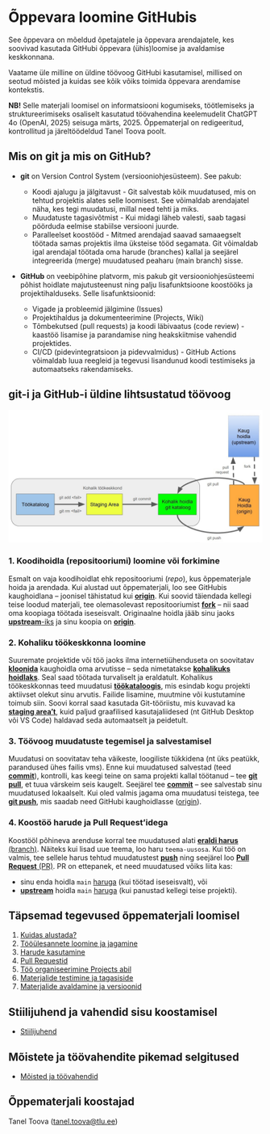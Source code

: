 # Õppevara loomine GitHubis
See õppevara on mõeldud õpetajatele ja õppevara arendajatele, kes soovivad kasutada GitHubi õppevara (ühis)loomise ja avaldamise keskkonnana.

Vaatame üle milline on üldine töövoog GitHubi kasutamisel, millised on seotud mõisted ja kuidas see kõik võiks toimida õppevara arendamise kontekstis.

**NB!** Selle materjali loomisel on informatsiooni kogumiseks, töötlemiseks ja struktureerimiseks osaliselt kasutatud töövahendina keelemudelit ChatGPT 4o (OpenAI, 2025) seisuga märts, 2025.
Õppematerjal on redigeeritud, kontrollitud ja järeltöödeldud Tanel Toova poolt. 

## Mis on git ja mis on GitHub?
* **git** on Version Control System (versiooniohjesüsteem). See pakub:
    - Koodi ajalugu ja jälgitavust - Git salvestab kõik muudatused, mis on tehtud projektis alates selle loomisest. See võimaldab arendajatel näha, kes tegi muudatusi, millal need tehti ja miks.
    - Muudatuste tagasivõtmist - Kui midagi läheb valesti, saab tagasi pöörduda eelmise stabiilse versiooni juurde.
    - Paralleelset koostööd - Mitmed arendajad saavad samaaegselt töötada samas projektis ilma üksteise tööd segamata. Git võimaldab igal arendajal töötada oma harude (branches) kallal ja seejärel integreerida (merge) muudatused peaharu (main branch) sisse.

* **GitHub** on veebipõhine platvorm, mis pakub git versiooniohjesüsteemi põhist hoidlate majutusteenust ning palju lisafunktsioone koostööks ja projektihalduseks.
 Selle lisafunktsioonid: 
    - Vigade ja probleemid jälgimine (Issues)
    - Projektihaldus ja dokumenteerimine (Projects, Wiki)
    - Tõmbekutsed (pull requests) ja koodi läbivaatus (code review) - kaastöö lisamise ja parandamise ning heakskiitmise  vahendid projektides.
    - CI/CD (pidevintegratsioon ja pidevvalmidus) - GitHub Actions võimaldab luua reegleid ja tegevusi lisandunud koodi testimiseks ja automaatseks rakendamiseks.



## git-i ja GitHub-i üldine lihtsustatud töövoog

![alt text](materjalid/meedia/töövoog.jpg)

### 1. Koodihoidla (repositooriumi) loomine või forkimine

Esmalt on vaja koodihoidlat ehk repositooriumi (*repo*), kus õppematerjale hoida ja arendada. Kui alustad uut õppematerjali, loo see GitHubis kaughoidlana – joonisel tähistatud kui [**origin**](materjalid/8_Moistete_ja_toovahendite_selgitused.md#origin). Kui soovid täiendada kellegi teise loodud materjali, tee olemasolevast repositooriumist [**fork**](materjalid/8_Moistete_ja_toovahendite_selgitused.md#repositooriumi-forkimine) – nii saad oma koopiaga töötada iseseisvalt. Originaalne hoidla jääb sinu jaoks [**upstream**-iks](materjalid/8_Moistete_ja_toovahendite_selgitused.md#upstream) ja sinu koopia on [**origin**](materjalid/8_Moistete_ja_toovahendite_selgitused.md#origin).

### 2. Kohaliku töökeskkonna loomine

Suuremate projektide või töö jaoks ilma internetiühenduseta on soovitatav [**kloonida**](materjalid/8_Moistete_ja_toovahendite_selgitused.md#repositooriumi-kloonimine) kaughoidla oma arvutisse – seda nimetatakse [**kohalikuks hoidlaks**](materjalid/8_Moistete_ja_toovahendite_selgitused.md#kohalik-hoidla). Seal saad töötada turvaliselt ja eraldatult. Kohalikus töökeskkonnas teed muudatusi [**töökataloogis**](materjalid/8_Moistete_ja_toovahendite_selgitused.md#töökataloog), mis esindab kogu projekti aktiivset olekut sinu arvutis. Failide lisamine, muutmine või kustutamine toimub siin. Soovi korral saad kasutada Git-tööriistu, mis kuvavad ka [**staging area’t**](materjalid/8_Moistete_ja_toovahendite_selgitused.md#staging-area), kuid paljud graafilised kasutajaliidesed (nt GitHub Desktop või VS Code) haldavad seda automaatselt ja peidetult.

### 3. Töövoog muudatuste tegemisel ja salvestamisel

Muudatusi on soovitatav teha väikeste, loogiliste tükkidena (nt üks peatükk, parandused ühes failis vms). Enne kui muudatused salvestad (teed [**commit**](materjalid/8_Moistete_ja_toovahendite_selgitused.md#commit)), kontrolli, kas keegi teine on sama projekti kallal töötanud – tee [**git pull**](materjalid/8_Moistete_ja_toovahendite_selgitused.md#pull), et tuua värskeim seis kaugelt. Seejärel tee [**commit**](materjalid/8_Moistete_ja_toovahendite_selgitused.md#commit) – see salvestab sinu muudatused lokaalselt. Kui oled valmis jagama oma muudatusi teistega, tee [**git push**](materjalid/8_Moistete_ja_toovahendite_selgitused.md#push), mis saadab need GitHubi kaughoidlasse ([origin](materjalid/8_Moistete_ja_toovahendite_selgitused.md#origin)).

### 4. Koostöö harude ja Pull Request’idega

Koostööl põhineva arenduse korral tee muudatused alati [**eraldi harus** (branch)](materjalid/8_Moistete_ja_toovahendite_selgitused.md#repositooriumi-haru-branch). Näiteks kui lisad uue teema, loo haru `teema-uusosa`. Kui töö on valmis, tee sellele harus tehtud muudatustest [**push**](materjalid/8_Moistete_ja_toovahendite_selgitused.md#push) ning seejärel loo [**Pull Request** (PR)](materjalid/8_Moistete_ja_toovahendite_selgitused.md#pull-request). PR on ettepanek, et need muudatused võiks liita kas:
- sinu enda hoidla `main` [haruga](materjalid/8_Moistete_ja_toovahendite_selgitused.md#repositooriumi-haru-branch) (kui töötad iseseisvalt), või
- [**upstream**](materjalid/8_Moistete_ja_toovahendite_selgitused.md#upstream) hoidla `main` [haruga](materjalid/8_Moistete_ja_toovahendite_selgitused.md#repositooriumi-haru-branch) (kui panustad kellegi teise projekti).

## Täpsemad tegevused õppematerjali loomisel
1. [Kuidas alustada?](materjalid/1_Kuidas_alustada.md) 
2. [Tööülesannete loomine ja jagamine](materjalid/2_Tooulesanded_ja_suhtlus.md) 
3. [Harude kasutamine](materjalid/3_Harude_kasutamine.md) 
4. [Pull Requestid](materjalid/4_Pull_Requestid.md) 
5. [Töö organiseerimine Projects abil](materjalid/5_Projects_too_organiseerimine.md) 
6. [Materjalide testimine ja tagasiside](materjalid/6_Tagasiside_ja_testimine.md) 
7. [Materjalide avaldamine ja versioonid](materjalid/7_Versioonid_ja_avaldamine.md) 

## Stiilijuhend ja vahendid sisu koostamisel  
* [Stiilijuhend](materjalid/9_Uldine_stiilijuhend_ja_töövahendid.md)
## Mõistete ja töövahendite pikemad selgitused
* [Mõisted ja töövahendid](materjalid/8_Moistete_ja_toovahendite_selgitused.md) 


## Õppematerjali koostajad

Tanel Toova (tanel.toova@tlu.ee)
